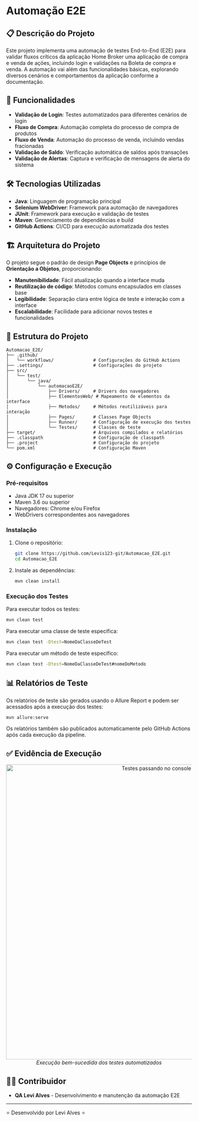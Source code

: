 # Automação E2E

## 📋 Descrição do Projeto

Este projeto implementa uma automação de testes End-to-End (E2E) para validar fluxos críticos da aplicação Home Broker uma aplicação de compra e venda de ações, incluindo login e validações na Boleta de compra e venda. A automação vai além das funcionalidades básicas, explorando diversos cenários e comportamentos da aplicação conforme a documentação.

## 🚀 Funcionalidades

- **Validação de Login**: Testes automatizados para diferentes cenários de login
- **Fluxo de Compra**: Automação completa do processo de compra de produtos
- **Fluxo de Venda**: Automação do processo de venda, incluindo vendas fracionadas
- **Validação de Saldo**: Verificação automática de saldos após transações
- **Validação de Alertas**: Captura e verificação de mensagens de alerta do sistema

## 🛠️ Tecnologias Utilizadas

- **Java**: Linguagem de programação principal
- **Selenium WebDriver**: Framework para automação de navegadores
- **JUnit**: Framework para execução e validação de testes
- **Maven**: Gerenciamento de dependências e build
- **GitHub Actions**: CI/CD para execução automatizada dos testes

## 🏗️ Arquitetura do Projeto

O projeto segue o padrão de design **Page Objects** e princípios de **Orientação a Objetos**, proporcionando:

- **Manutenibilidade**: Fácil atualização quando a interface muda
- **Reutilização de código**: Métodos comuns encapsulados em classes base
- **Legibilidade**: Separação clara entre lógica de teste e interação com a interface
- **Escalabilidade**: Facilidade para adicionar novos testes e funcionalidades

## 📁 Estrutura do Projeto

```
Automacao_E2E/
├── .github/
│   └── workflows/               # Configurações do GitHub Actions
├── .settings/                   # Configurações do projeto
├── src/
│   └── test/
│       └── java/
│           └── automacaoE2E/
│               ├── Drivers/     # Drivers dos navegadores
│               ├── ElementosWeb/ # Mapeamento de elementos da interface
│               ├── Metodos/     # Métodos reutilizáveis para interação
│               ├── Pages/       # Classes Page Objects
│               ├── Runner/      # Configuração de execução dos testes
│               └── Testes/      # Classes de teste
├── target/                      # Arquivos compilados e relatórios
├── .classpath                   # Configuração de classpath
├── .project                     # Configuração do projeto
└── pom.xml                      # Configuração Maven
```

## ⚙️ Configuração e Execução

### Pré-requisitos

- Java JDK 17 ou superior
- Maven 3.6 ou superior
- Navegadores: Chrome e/ou Firefox
- WebDrivers correspondentes aos navegadores

### Instalação

1. Clone o repositório:
   ```bash
   git clone https://github.com/Levis123-git/Automacao_E2E.git
   cd Automacao_E2E
   ```

2. Instale as dependências:
   ```bash
   mvn clean install
   ```

### Execução dos Testes

Para executar todos os testes:
```bash
mvn clean test
```

Para executar uma classe de teste específica:
```bash
mvn clean test -Dtest=NomeDaClasseDeTest
```

Para executar um método de teste específico:
```bash
mvn clean test -Dtest=NomeDaClasseDeTest#nomeDoMetodo
```

## 📊 Relatórios de Teste

Os relatórios de teste são gerados usando o Allure Report e podem ser acessados após a execução dos testes:

```bash
mvn allure:serve
```

Os relatórios também são publicados automaticamente pelo GitHub Actions após cada execução da pipeline.

## ✅ Evidência de Execução

<p align="center">
  <img src="https://github.com/user-attachments/assets/e9ed2c13-765e-4c46-80a8-a71be7aa5f80" alt="Testes passando no console" width="800">
  <br>
  <em>Execução bem-sucedida dos testes automatizados</em>
</p>


## 👨‍💻 Contribuidor

- **QA Levi Alves** - Desenvolvimento e manutenção da automação E2E

---

⭐️ Desenvolvido por Levi Alves ⭐️
